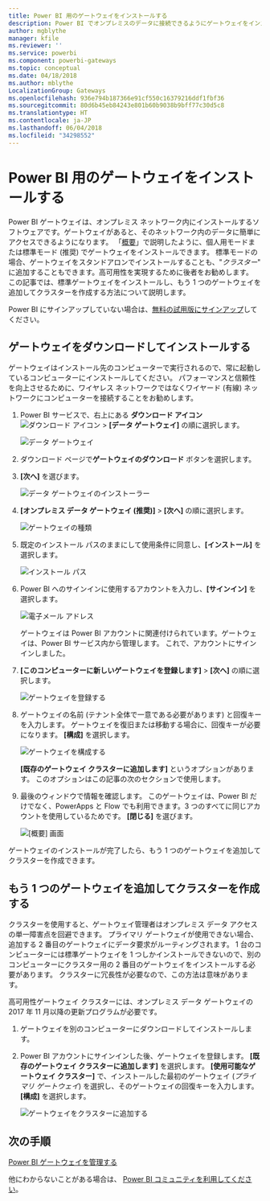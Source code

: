 ```yaml
---
title: Power BI 用のゲートウェイをインストールする
description: Power BI でオンプレミスのデータに接続できるようにゲートウェイをインストールする方法を説明します。
author: mgblythe
manager: kfile
ms.reviewer: ''
ms.service: powerbi
ms.component: powerbi-gateways
ms.topic: conceptual
ms.date: 04/18/2018
ms.author: mblythe
LocalizationGroup: Gateways
ms.openlocfilehash: 936e794b187366e91cf550c16379216ddf1fbf36
ms.sourcegitcommit: 80d6b45eb84243e801b60b9038b9bff77c30d5c8
ms.translationtype: HT
ms.contentlocale: ja-JP
ms.lasthandoff: 06/04/2018
ms.locfileid: "34298552"
---
```

# <a name="install-a-gateway-for-power-bi"></a>Power BI 用のゲートウェイをインストールする

Power BI ゲートウェイは、オンプレミス ネットワーク内にインストールするソフトウェアです。ゲートウェイがあると、そのネットワーク内のデータに簡単にアクセスできるようになります。 「[概要](service-gateway-getting-started.md)」で説明したように、個人用モードまたは標準モード (推奨) でゲートウェイをインストールできます。 標準モードの場合、ゲートウェイをスタンドアロンでインストールすることも、"*クラスター*" に追加することもできます。高可用性を実現するために後者をお勧めします。 この記事では、標準ゲートウェイをインストールし、もう 1 つのゲートウェイを追加してクラスターを作成する方法について説明します。

Power BI にサインアップしていない場合は、[無料の試用版にサインアップ](https://app.powerbi.com/signupredirect?pbi_source=web)してください。


## <a name="download-and-install-a-gateway"></a>ゲートウェイをダウンロードしてインストールする

ゲートウェイはインストール先のコンピューターで実行されるので、常に起動しているコンピューターにインストールしてください。 パフォーマンスと信頼性を向上させるために、ワイヤレス ネットワークではなくワイヤード (有線) ネットワークにコンピューターを接続することをお勧めします。

1. Power BI サービスで、右上にある **ダウンロード アイコン** ![ダウンロード アイコン](media/service-gateway-install/icon-download.png) > **[データ ゲートウェイ]** の順に選択します。

    ![データ ゲートウェイ](media/service-gateway-install/data-gateway.png)

2. ダウンロード ページで**ゲートウェイのダウンロード** ボタンを選択します。

3. **[次へ]** を選びます。     

    ![データ ゲートウェイのインストーラー](media/service-gateway-install/gateway-installer.png)

4. **[オンプレミス データ ゲートウェイ (推奨)]** > **[次へ]** の順に選択します。

    ![ゲートウェイの種類](media/service-gateway-install/gateway-type.png)

5. 既定のインストール パスのままにして使用条件に同意し、**[インストール]** を選択します。

    ![インストール パス](media/service-gateway-install/install-path.png)

6. Power BI へのサインインに使用するアカウントを入力し、**[サインイン]** を選択します。

    ![電子メール アドレス](media/service-gateway-install/email-address.png)

    ゲートウェイは Power BI アカウントに関連付けられています。ゲートウェイは、Power BI サービス内から管理します。 これで、アカウントにサインインしました。

7. **[このコンピューターに新しいゲートウェイを登録します]** > **[次へ]** の順に選択します。

    ![ゲートウェイを登録する](media/service-gateway-install/register-gateway.png)

8. ゲートウェイの名前 (テナント全体で一意である必要があります) と回復キーを入力します。 ゲートウェイを復旧または移動する場合に、回復キーが必要になります。 **[構成]** を選択します。

    ![ゲートウェイを構成する](media/service-gateway-install/configure-gateway.png)

    **[既存のゲートウェイ クラスターに追加します]** というオプションがあります。 このオプションはこの記事の次のセクションで使用します。

9. 最後のウィンドウで情報を確認します。 このゲートウェイは、Power BI だけでなく、PowerApps と Flow でも利用できます。3 つのすべてに同じアカウントを使用しているためです。 **[閉じる]** を選びます。

    ![[概要] 画面](media/service-gateway-install/summary-screen.png)

ゲートウェイのインストールが完了したら、もう 1 つのゲートウェイを追加してクラスターを作成できます。


## <a name="add-another-gateway-to-create-a-cluster"></a>もう 1 つのゲートウェイを追加してクラスターを作成する

クラスターを使用すると、ゲートウェイ管理者はオンプレミス データ アクセスの単一障害点を回避できます。 プライマリ ゲートウェイが使用できない場合、追加する 2 番目のゲートウェイにデータ要求がルーティングされます。 1 台のコンピューターには標準ゲートウェイを 1 つしかインストールできないので、別のコンピューターにクラスター用の 2 番目のゲートウェイをインストールする必要があります。 クラスターに冗長性が必要なので、この方法は意味があります。

高可用性ゲートウェイ クラスターには、オンプレミス データ ゲートウェイの 2017 年 11 月以降の更新プログラムが必要です。

1. ゲートウェイを別のコンピューターにダウンロードしてインストールします。

2. Power BI アカウントにサインインした後、ゲートウェイを登録します。 **[既存のゲートウェイ クラスターに追加します]** を選択します。 **[使用可能なゲートウェイ クラスター]** で、インストールした最初のゲートウェイ (*プライマリ ゲートウェイ*) を選択し、そのゲートウェイの回復キーを入力します。 **[構成]** を選択します。

    ![ゲートウェイをクラスターに追加する](media/service-gateway-install/add-cluster.png)


## <a name="next-steps"></a>次の手順

[Power BI ゲートウェイを管理する](service-gateway-manage.md)

他にわからないことがある場合は、 [Power BI コミュニティを利用してください](http://community.powerbi.com/)。